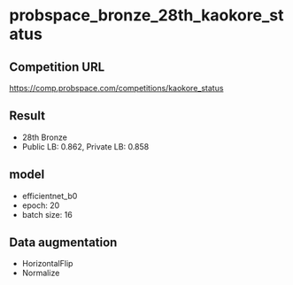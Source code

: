 # probspace_bronze_28th_kaokore_status

## Competition URL
https://comp.probspace.com/competitions/kaokore_status

## Result
- 28th Bronze
- Public LB: 0.862, Private LB: 0.858

## model
- efficientnet_b0
- epoch: 20
- batch size: 16

## Data augmentation
- HorizontalFlip
- Normalize